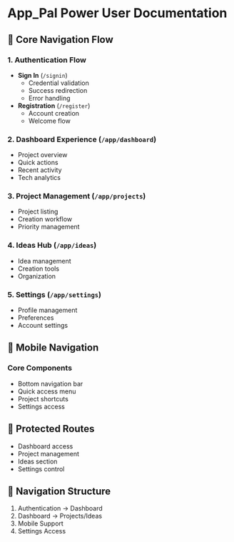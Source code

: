# App_Pal Power User Documentation

## 🚀 Core Navigation Flow

### 1. Authentication Flow
- **Sign In** (`/signin`)
  - Credential validation
  - Success redirection
  - Error handling
- **Registration** (`/register`)
  - Account creation
  - Welcome flow

### 2. Dashboard Experience (`/app/dashboard`)
- Project overview
- Quick actions
- Recent activity
- Tech analytics

### 3. Project Management (`/app/projects`)
- Project listing
- Creation workflow
- Priority management

### 4. Ideas Hub (`/app/ideas`)
- Idea management
- Creation tools
- Organization

### 5. Settings (`/app/settings`)
- Profile management
- Preferences
- Account settings

## 📱 Mobile Navigation

### Core Components
- Bottom navigation bar
- Quick access menu
- Project shortcuts
- Settings access

## 🔐 Protected Routes
- Dashboard access
- Project management
- Ideas section
- Settings control

## 🎯 Navigation Structure
1. Authentication → Dashboard
2. Dashboard → Projects/Ideas
3. Mobile Support
4. Settings Access